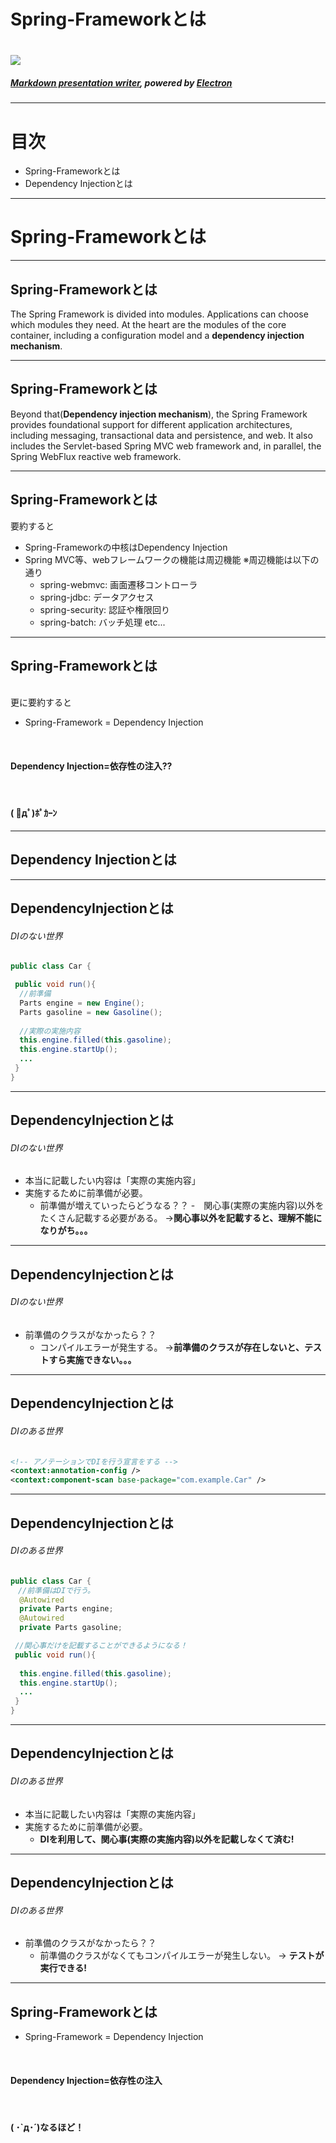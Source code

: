 <!-- $theme: gaia -->
<!-- page_number: true -->

Spring-Frameworkとは
===

# ![](https://d1fto35gcfffzn.cloudfront.net/images/oss/spring.svg)

##### [Markdown presentation writer](https://yhatt.github.io/marp/), powered by [Electron](http://electron.atom.io/)

---

# 目次

- Spring-Frameworkとは
- Dependency Injectionとは

---

# Spring-Frameworkとは

---

## Spring-Frameworkとは

The Spring Framework is divided into modules. Applications can choose which modules they need. At the heart are the modules of the core container, including a configuration model and a **dependency injection mechanism**. 


---
## Spring-Frameworkとは

Beyond that(**Dependency injection mechanism**), the Spring Framework provides foundational support for different application architectures, including messaging, transactional data and persistence, and web. It also includes the Servlet-based Spring MVC web framework and, in parallel, the Spring WebFlux reactive web framework.

---
## Spring-Frameworkとは

要約すると
- Spring-Frameworkの中核はDependency Injection
- Spring MVC等、webフレームワークの機能は周辺機能
※周辺機能は以下の通り
  - spring-webmvc: 画面遷移コントローラ
  - spring-jdbc: データアクセス
  - spring-security: 認証や権限回り
  - spring-batch: バッチ処理
 etc...

---
## Spring-Frameworkとは
<br>
更に要約すると

- Spring-Framework = Dependency Injection

<br>

#### Dependency Injection=依存性の注入??
<br>

#### ( ﾟдﾟ)ﾎﾟｶｰﾝ

---
## Dependency Injectionとは

---
## DependencyInjectionとは

###### DIのない世界

```java
public class Car {

 public void run(){
  //前準備
  Parts engine = new Engine();
  Parts gasoline = new Gasoline();
  
  //実際の実施内容
  this.engine.filled(this.gasoline);
  this.engine.startUp();
  ...
 }
}
```

---
## DependencyInjectionとは

###### DIのない世界
- 本当に記載したい内容は「実際の実施内容」
- 実施するために前準備が必要。
	- 前準備が増えていったらどうなる？？
		-　関心事(実際の実施内容)以外をたくさん記載する必要がある。
		→**関心事以外を記載すると、理解不能になりがち。。。**
        

---
## DependencyInjectionとは

###### DIのない世界
- 前準備のクラスがなかったら？？
	- コンパイルエラーが発生する。
	→**前準備のクラスが存在しないと、テストすら実施できない。。。**

---
## DependencyInjectionとは

###### DIのある世界
```xml
<!-- アノテーションでDIを行う宣言をする -->
<context:annotation-config />
<context:component-scan base-package="com.example.Car" />

```


---
## DependencyInjectionとは

###### DIのある世界

```java
public class Car {
　//前準備はDIで行う。
  @Autowired
  private Parts engine;
  @Autowired  
  private Parts gasoline;

 //関心事だけを記載することができるようになる！
 public void run(){
  
  this.engine.filled(this.gasoline);
  this.engine.startUp();
  ...
 }
}
```
---
## DependencyInjectionとは

###### DIのある世界
- 本当に記載したい内容は「実際の実施内容」
- 実施するために前準備が必要。
	- **DIを利用して、関心事(実際の実施内容)以外を記載しなくて済む!**

---
## DependencyInjectionとは

###### DIのある世界
- 前準備のクラスがなかったら？？
	- 前準備のクラスがなくてもコンパイルエラーが発生しない。
	→ **テストが実行できる!**

---
## Spring-Frameworkとは

- Spring-Framework = Dependency Injection

<br>

#### Dependency Injection=依存性の注入
<br>

#### ( ･`д･´)なるほど！
